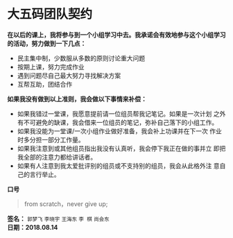 # 大五码团队契约

**在以后的课上，我将参与到一个小组学习中去。我承诺会有效地参与这个小组学习的活动，努力做到一下几点：**

- 民主集中制，少数服从多数的原则讨论重大问题
- 按期上课，努力完成作业
- 遇到问题尽自己最大努力寻找解决方案
- 互帮互助，团结合作

**如果我没有做到以上准则，我会做以下事情来补偿：**

- 如果我错过一堂课，我愿意提前请一位组员帮我记笔记。如果是一次计划 之外有不可避免的缺课，我会借来一位组员的笔记，弥补自己落下的小组工作。
- 如果我没能为一堂课/一次小组作业做好准备，我会补上功课并在下一次 作业时多分担一部分工作量。 
- 如果我注意到或其他组员指出我没有认真听，我会停下我正在做的事并立 即把我全部的注意力都给讲话者。 
- 如果有人注意到我太爱批评别的组员或不支持别的组员，我会从此格外注 意自己的言行举止。 

**口号**
>from scratch，never give up;
>

**签名：**
`郭梦飞` `李晓宇` `王海东` `李 棋` `尚会东`  
**日期：2018.08.14**
